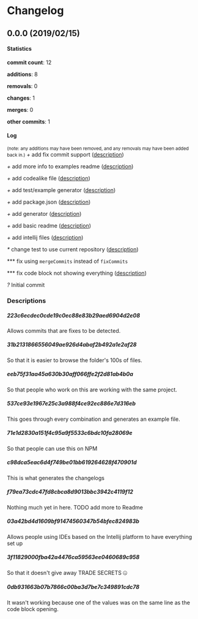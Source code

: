 # Changelog
## 0.0.0 (2019/02/15)
#### Statistics
**commit count**: 12

**additions**: 8

**removals**: 0

**changes**: 1

**merges**: 0

**other commits**: 1

#### Log
<small>(note: any additions may have been removed, and any removals may have been added back in.)</small>
*+* add fix commit support ([description](#223c6ecdec0cde19c0ec88e83b29aed6904d2e08-13))

*+* add more info to examples readme ([description](#31b2131866556049ae926d4abaf2b492a1e2af28-13))

*+* add codealike file ([description](#eeb75f31aa45a630b30aff066ffe2f2d81ab4b0a-13))

*+* add test/example generator ([description](#537ce93e1967e25c3a988f4ce92ec886e7d316eb-13))

*+* add package.json ([description](#71e1d2830a151f4c95a9f5533c6bdc10fa28069e-13))

*+* add generator ([description](#c98dca5eac6d4f749be01bb619264628f470901d-13))

*+* add basic readme ([description](#f79ea73cdc47fd8cbca8d9013bbc3942c4119f12-13))

*+* add intellij files ([description](#03a42bd4d1609bf91474560347b54bfec824983b-13))

*\** change test to use current repository ([description](#3f11829000fba42a4476ca59563ee0460689c958-13))

*** fix using `mergeCommits` instead of `fixCommits`

*** fix code block not showing everything ([description](#0db931663b07b7866c00ba3d7be7c349891cdc78-13))

*?* Initial commit

### Descriptions
##### 223c6ecdec0cde19c0ec88e83b29aed6904d2e08
Allows commits that are fixes to be detected.
##### 31b2131866556049ae926d4abaf2b492a1e2af28
So that it is easier to browse the folder's 100s of files.
##### eeb75f31aa45a630b30aff066ffe2f2d81ab4b0a
So that people who work on this are working with the same project.
##### 537ce93e1967e25c3a988f4ce92ec886e7d316eb
This goes through every combination and generates an example file.
##### 71e1d2830a151f4c95a9f5533c6bdc10fa28069e
So that people can use this on NPM
##### c98dca5eac6d4f749be01bb619264628f470901d
This is what generates the changelogs
##### f79ea73cdc47fd8cbca8d9013bbc3942c4119f12
Nothing much yet in here. TODO add more to Readme
##### 03a42bd4d1609bf91474560347b54bfec824983b
Allows people using IDEs based on the Intellij platform to have everything set up
##### 3f11829000fba42a4476ca59563ee0460689c958
So that it doesn't give away TRADE SECRETS 🤐
##### 0db931663b07b7866c00ba3d7be7c349891cdc78
It wasn't working because one of the values was on the same line as the code block opening.
